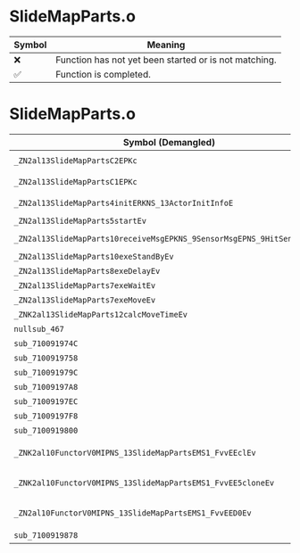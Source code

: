 # SlideMapParts.o
| Symbol | Meaning 
| ------------- | ------------- 
| :x: | Function has not yet been started or is not matching. 
| :white_check_mark: | Function is completed. 


# SlideMapParts.o
| Symbol (Demangled) | Symbol (Mangled) | Decompiled? |
| ------------- |  ------------- | ------------- |
| `_ZN2al13SlideMapPartsC2EPKc` | `al::SlideMapParts::SlideMapParts(char const*)` | :white_check_mark: |
| `_ZN2al13SlideMapPartsC1EPKc` | `al::SlideMapParts::SlideMapParts(char const*)` | :white_check_mark: |
| `_ZN2al13SlideMapParts4initERKNS_13ActorInitInfoE` | `al::SlideMapParts::init(al::ActorInitInfo const&)` | :white_check_mark: |
| `_ZN2al13SlideMapParts5startEv` | `al::SlideMapParts::start(void)` | :white_check_mark: |
| `_ZN2al13SlideMapParts10receiveMsgEPKNS_9SensorMsgEPNS_9HitSensorES5_` | `al::SlideMapParts::receiveMsg(al::SensorMsg const*,al::HitSensor *,al::HitSensor *)` | :white_check_mark: |
| `_ZN2al13SlideMapParts10exeStandByEv` | `al::SlideMapParts::exeStandBy(void)` | :white_check_mark: |
| `_ZN2al13SlideMapParts8exeDelayEv` | `al::SlideMapParts::exeDelay(void)` | :white_check_mark: |
| `_ZN2al13SlideMapParts7exeWaitEv` | `al::SlideMapParts::exeWait(void)` | :white_check_mark: |
| `_ZN2al13SlideMapParts7exeMoveEv` | `al::SlideMapParts::exeMove(void)` | :white_check_mark: |
| `_ZNK2al13SlideMapParts12calcMoveTimeEv` | `al::SlideMapParts::calcMoveTime(void)const` | :white_check_mark: |
| `nullsub_467` | `` | :white_check_mark: |
| `sub_710091974C` | `` | :white_check_mark: |
| `sub_7100919758` | `` | :white_check_mark: |
| `sub_710091979C` | `` | :white_check_mark: |
| `sub_71009197A8` | `` | :white_check_mark: |
| `sub_71009197EC` | `` | :white_check_mark: |
| `sub_71009197F8` | `` | :white_check_mark: |
| `sub_7100919800` | `` | :white_check_mark: |
| `_ZNK2al10FunctorV0MIPNS_13SlideMapPartsEMS1_FvvEEclEv` | `al::FunctorV0M<al::SlideMapParts *,void (al::SlideMapParts::*)(void)>::operator()(void)const` | :white_check_mark: |
| `_ZNK2al10FunctorV0MIPNS_13SlideMapPartsEMS1_FvvEE5cloneEv` | `al::FunctorV0M<al::SlideMapParts *,void (al::SlideMapParts::*)(void)>::clone(void)const` | :white_check_mark: |
| `_ZN2al10FunctorV0MIPNS_13SlideMapPartsEMS1_FvvEED0Ev` | `al::FunctorV0M<al::SlideMapParts *,void (al::SlideMapParts::*)(void)>::~FunctorV0M()` | :white_check_mark: |
| `sub_7100919878` | `` | :white_check_mark: |
